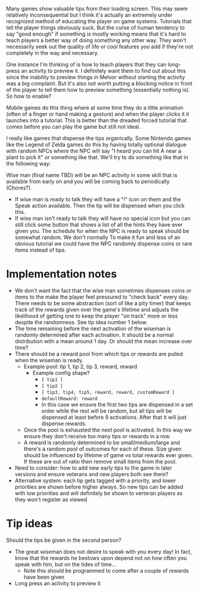 
Many games show valuable tips from their loading screen. This may seem relatively inconsequential but I think it's actually an extremely under recognized method of educating the player on game systems. Tutorials that tell the player things obviously suck. But the curse of human tendency to say "good enough" if something is mostly working means that it's hard to teach players a better way of doing something any other way. They won't necessarily seek out the quality of life or cool features you add if they're not completely in the way and necessary.

One instance I'm thinking of is how to teach players that they can long-press an activity to preview it. I definitely want them to find out about this since the inability to preview things in Melvor without starting the activity was a big complaint. But it's also not worth putting a blocking notice in front of the player to tell them how to preview something (essentially nothing is). So how to enable?

Mobile games do  this thing where at some time they do a little animation (often of a finger or hand making a gesture) and when the player clicks it it launches into a tutorial. This is better than the dreaded forced tutorial that comes before you can play the game but still not ideal.

I really like games that dispense the tips organically. Some Nintendo games like the Legend of Zelda games do this by having totally optional dialogue with random NPCs where the NPC will say "I heard you can hit A near a plant to pick it" or something like that. We'll try to do something like that in the following way:

Wise man (final name TBD) will be an NPC activity in some skill that is available from early on and you will be coming back to periodically (Chores?).
* If wise man is ready to talk they will have a "!" icon on them and the Speak action available. Then the tip will be dispensed when you click this.
* If wise man isn't ready to talk they will have no special icon but you can still click some button that shows a list of all the hints they have ever given you.
The schedule for when the NPC is ready to speak should be somewhat random. We don't normally
To make it fun and less of an obvious tutorial we could have the NPC randomly dispense coins or rare items instead of tips.

# Implementation notes
* We don't want the fact that the wise man sometimes dispenses coins or items to the make the player feel pressured to "check back" every day. There needs to be some abstraction (sort of like a pity timer) that keeps track of the rewards given over the game's lifetime and adjusts the likelihood of getting one to keep the player "on track" more or less despite the randomness. See tip idea number 1 below.
* The time remaining before the next activation of the wiseman is randomly determined after each activation. It should be a normal distribution with a mean around 1 day. Or should the mean increase over time?
* There should be a reward pool from which tips or rewards are pulled when the wiseman is ready. 
    * Example pool: tip 1, tip 2, tip 3, reward, reward
        * Example config shape?
            * `[ tip1 ]`
            * `[ tip2 ]`
            * `[ tip3, tip4, tip5, reward, reward, customReward ]`
            * `defaultReward: reward`
            * In this case we ensure the first two tips are dispensed in a set order while the rest will be random, but all tips will be dispensed at least before 9 activations. After that it will just dispense rewards.
    * Once the pool is exhausted the next pool is activated. In this way we ensure they don't receive too many tips or rewards in a row.
    * A reward is randomly determined to be small/medium/large and there's a random pool of outcomes for each of these. Size given should be influenced by lifetime of game vs total rewards ever given. If these are out of ratio then remove small items from the pool.
* Need to consider: how to add new early tips to the game in later versions and ensure veterans and new players both see them?
* Alternative system: each tip gets tagged with a priority, and lower priorities are shown before higher always. So new tips can be added with low priorities and will definitely be shown to verteran players as they won't register as viewed

# Tip ideas
Should the tips be given in the second person?
* The great wiseman does not desire to speak with you every day! In fact, know that the rewards he bestows upon depend not on how often you speak with him, but on the tides of time...
    * Note this should be programmed to come after a couple of rewards have been given
* Long press an activity to preview it